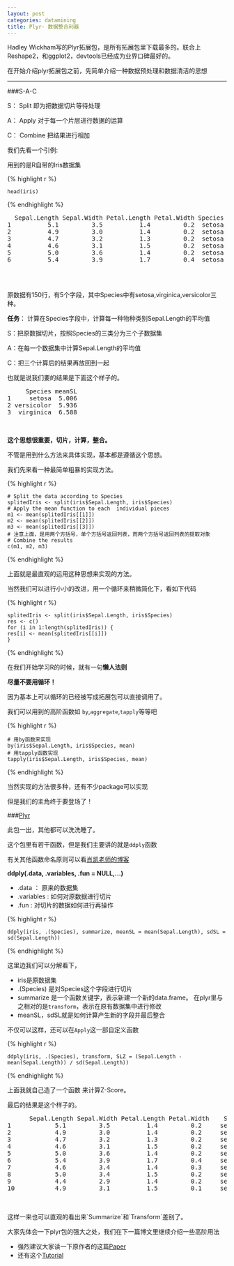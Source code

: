 ```yaml
---
layout: post
categories: datamining
title: Plyr- 数据整合利器
---
```


Hadley Wickham写的Plyr拓展包，是所有拓展包里下载最多的。联合上Reshape2，和ggplot2，devtools已经成为业界口碑最好的。

在开始介绍plyr拓展包之前，先简单介绍一种数据预处理和数据清洁的思想

----
###S-A-C

S： Split 即为把数据切片等待处理

A： Apply 对于每一个片层进行数据的运算

C： Combine 把结果进行相加

我们先看一个引例:

用到的是R自带的Iris数据集

{% highlight r %}
	
	head(iris)

{% endhighlight %}

<pre>
  Sepal.Length Sepal.Width Petal.Length Petal.Width Species
1          5.1         3.5          1.4         0.2  setosa
2          4.9         3.0          1.4         0.2  setosa
3          4.7         3.2          1.3         0.2  setosa
4          4.6         3.1          1.5         0.2  setosa
5          5.0         3.6          1.4         0.2  setosa
6          5.4         3.9          1.7         0.4  setosa
</pre>
<br>
<br>

原数据有150行，有5个字段，其中Species中有setosa,virginica,versicolor三种。

**任务**： 计算在Species字段中，计算每一种物种类别Sepal.Length的平均值

S：把原数据切片，按照Species的三类分为三个子数据集

A：在每一个数据集中计算Sepal.Length的平均值

C：把三个计算后的结果再放回到一起

也就是说我们要的结果是下面这个样子的。

<pre>
     Species meanSL     
1     setosa  5.006
2 versicolor  5.936 
3  virginica  6.588 
</pre>
<br>

**这个思想很重要，切片，计算，整合。**

不管是用到什么方法来具体实现，基本都是遵循这个思想。

我们先来看一种最简单粗暴的实现方法。

{% highlight r %}
	
	# Split the data according to Species
	splitedIris <- split(iris$Sepal.Length, iris$Species)
	# Apply the mean function to each  individual pieces
	m1 <- mean(splitedIris[[1]])
	m2 <- mean(splitedIris[[2]])
	m3 <- mean(splitedIris[[3]])
	# 注意上面，是用两个方括号，单个方括号返回列表，而两个方括号返回列表的提取对象
	# Combine the results
	c(m1, m2, m3)
    
{% endhighlight %}

上面就是最直观的运用这种思想来实现的方法。

当然我们可以进行小小的改进，用一个循环来稍微简化下，看如下代码

{% highlight r %}
	
	splitedIris <- split(iris$Sepal.Length, iris$Species)
	res <- c()
	for (i in 1:length(splitedIris)) {
	res[i] <- mean(splitedIris[[i]])
	}
   
{% endhighlight %}


在我们开始学习R的时候，就有一句**懒人法则**

**尽量不要用循环！**

因为基本上可以循环的已经被写成拓展包可以直接调用了。

我们可以用到的高阶函数如 `by`,`aggregate`,`tapply`等等吧


{% highlight r %}
	
	# 用by函数来实现
	by(iris$Sepal.Length, iris$Species, mean)
	# 用tapply函数实现
 	tapply(iris$Sepal.Length, iris$Species, mean)
	
{% endhighlight %}

当然实现的方法很多种，还有不少package可以实现

但是我们的主角终于要登场了！

###[Plyr](http://plyr.had.co.nz/)

此包一出，其他都可以洗洗睡了。

这个包里有若干函数，但是我们主要讲的就是`ddply`函数

有关其他函数命名原则可以看[肖凯老师的博客](http://xccds1977.blogspot.hk/2012/04/plyrapply.html)

**ddply(.data, .variables, .fun = NULL,…)**

- .data ： 原来的数据集
- .variables : 如何对原数据进行切片
- .fun : 对切片的数据如何进行再操作


{% highlight r %}
	
	ddply(iris, .(Species), summarize, meanSL = mean(Sepal.Length), sdSL = sd(Sepal.Length))
	
{% endhighlight %}

这里边我们可以分解看下，

- iris是原数据集
- .(Species) 是对Species这个字段进行切片
- summarize 是一个函数关键字，表示新建一个新的data.frame。 在plyr里与之相对的是`transform`，表示在原有数据集中进行修改
- meanSL，sdSL就是如何计算产生新的字段并最后整合


不仅可以这样，还可以在`Apply`这一部自定义函数

{% highlight r %}
	
	ddply(iris, .(Species), transform, SLZ = (Sepal.Length - mean(Sepal.Length)) / sd(Sepal.Length))
	
{% endhighlight %}


上面我就自己造了一个函数 来计算Z-Score。

最后的结果是这个样子的。


<pre>
      Sepal.Length Sepal.Width Petal.Length Petal.Width    Species         SLZ
1            5.1         3.5          1.4         0.2     setosa     0.26667447
2            4.9         3.0          1.4         0.2     setosa 	-0.30071802
3            4.7         3.2          1.3         0.2     setosa 	-0.86811050
4            4.6         3.1          1.5         0.2     setosa 	-1.15180675
5            5.0         3.6          1.4         0.2     setosa 	-0.01702177
6            5.4         3.9          1.7         0.4     setosa 	 1.11776320
7            4.6         3.4          1.4         0.3     setosa 	-1.15180675
8            5.0         3.4          1.5         0.2     setosa 	-0.01702177
9            4.4         2.9          1.4         0.2     setosa 	-1.71919923
10           4.9         3.1          1.5         0.1     setosa 	-0.30071802

</pre>

<br>
这样一来也可以直观的看出来`Summarize`和`Transform`差别了。


大家先体会一下plyr包的强大之处，我们在下一篇博文里继续介绍一些高阶用法

- 强烈建议大家读一下原作者的这篇[Paper](www.jstatsoft.org/v40/i01/paper‎
)
- 还有这个[Tutorial](http://streaming.stat.iastate.edu/workshops/r-intro/lectures/6-advancedmanipulation.pdf)



 








